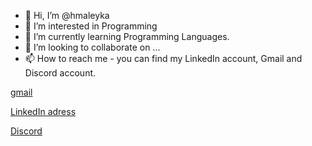 - 👋 Hi, I’m @hmaleyka
- 👀 I’m interested in Programming
- 🌱 I’m currently learning Programming Languages.
- 💞️ I’m looking to collaborate on ...
- 📫 How to reach me - you can find my LinkedIn account, Gmail and Discord account.

[gmail](maleyka.heybatova22@gmail.com)

[LinkedIn adress](http://linkedin.com/in/maleyka-heybatova-6a003b234)

[Discord](https://discord.com/channels/@me)
<!---
hmaleyka/hmaleyka is a ✨ special ✨ repository because its `README.md` (this file) appears on your GitHub profile.
You can click the Preview link to take a look at your changes.
--->

